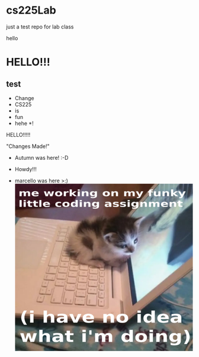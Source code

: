 # cs225Lab
just a test repo for lab class

hello


# HELLO!!!

## test
* Change
* CS225
* is
* fun
* hehe
*!


HELLO!!!!!

"Changes Made!"
* Autumn was here! :-D

* Howdy!!!

* marcello was here >:)
![funny cat image](https://github.com/marric72/cs225Lab/blob/main/me_coding.png?raw=true)
